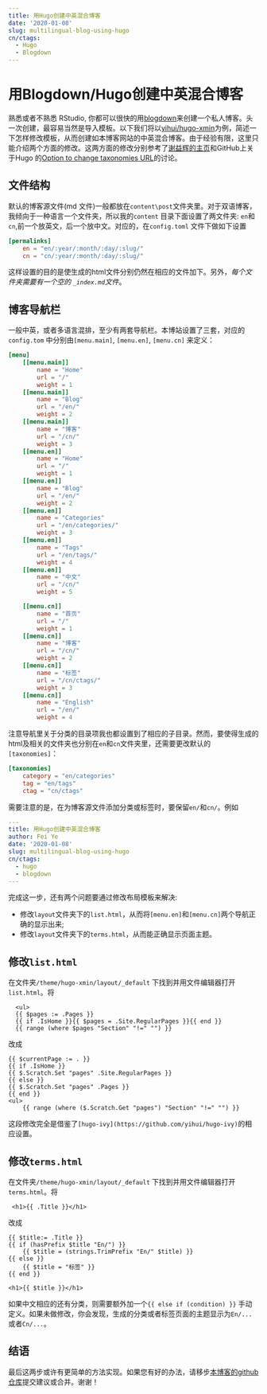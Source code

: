 ```yaml
---
title: 用Hugo创建中英混合博客
date: '2020-01-08'
slug: multilingual-blog-using-hugo
cn/ctags:
  - Hugo
  - Blogdown
---
```


# 用Blogdown/Hugo创建中英混合博客

熟悉或者不熟悉 RStudio, 你都可以很快的用[blogdown](https://bookdown.org/yihui/blogdown/)来创建一个私人博客。头一次创建，最容易当然是导入模板。以下我们将以[yihui/hugo-xmin](https://github.com/yihui/hugo-xmin)为例，简述一下怎样修改模板，从而创建如本博客网站的中英混合博客。由于经验有限，这里只能介绍两个方面的修改。这两方面的修改分别参考了[谢益辉的主页](https://github.com/yihui/yihui.org)和GitHub上关于Hugo 的[Option to change taxonomies URL](https://github.com/gohugoio/hugo/issues/1208#issuecomment-219126178)的讨论。

## 文件结构

默认的博客源文件(md 文件)一般都放在`content\post`文件夹里。对于双语博客，我倾向于一种语言一个文件夹，所以我的`content` 目录下面设置了两文件夹: `en`和`cn`,前一个放英文，后一个放中文。对应的，在`config.toml` 文件下做如下设置

```toml
[permalinks]
    en = "en/:year/:month/:day/:slug/"
    cn = "cn/:year/:month/:day/:slug/"
```

这样设置的目的是使生成的html文件分别仍然在相应的文件加下。另外，*每个文件夹需要有一个空的 `_index.md`文件*。

## 博客导航栏

一般中英，或者多语言混排，至少有两套导航栏。本博站设置了三套，对应的 `config.tom` 中分别由`[menu.main]`, `[menu.en]`, `[menu.cn]` 来定义：

```toml
[menu]
    [[menu.main]]
        name = "Home"
        url = "/"
        weight = 1
    [[menu.main]]
        name = "Blog"
        url = "/en/"
        weight = 2
    [[menu.main]]
        name = "博客"
        url = "/cn/"
        weight = 3
    [[menu.en]]
        name = "Home"
        url = "/"
        weight = 1
    [[menu.en]]
        name = "Blog"
        url = "/en/"
        weight = 2
    [[menu.en]]
        name = "Categories"
        url = "/en/categories/"
        weight = 3
    [[menu.en]]
        name = "Tags"
        url = "/en/tags/"
        weight = 4
    [[menu.en]]
        name = "中文"
        url = "/cn/"
        weight = 5

    [[menu.cn]]
        name = "首页"
        url = "/"
        weight = 1
    [[menu.cn]]
        name = "博客"
        url = "/cn/"
        weight = 2
    [[menu.cn]]
        name = "标签"
        url = "/cn/ctags/"
        weight = 3
    [[menu.cn]]
        name = "English"
        url = "/en/"
        weight = 4
```

注意导航里关于分类的目录项我也都设置到了相应的子目录。然而，要使得生成的html及相关的文件夹也分别在`en`和`cn`文件夹里，还需要更改默认的`[taxonomies]`：

```toml
[taxonomies]
    category = "en/categories"
    tag = "en/tags"
    ctag = "cn/ctags"
```

需要注意的是，在为博客源文件添加分类或标签时，要保留`en/`和`cn/`。例如

```yaml
---
title: 用Hugo创建中英混合博客
author: Fei Ye
date: '2020-01-08'
slug: multilingual-blog-using-hugo
cn/ctags:
  - hugo
  - blogdown
---
```

完成这一步，还有两个问题要通过修改布局模板来解决:

- 修改`layout`文件夹下的`list.html`，从而将`[menu.en]`和`[menu.cn]`两个导航正确的显示出来;
- 修改`layout`文件夹下的`terms.html`，从而能正确显示页面主题。

## 修改`list.html`

在文件夹`/theme/hugo-xmin/layout/_default` 下找到并用文件编辑器打开`list.html`。将

```liquid
  <ul>
  {{ $pages := .Pages }}
  {{ if .IsHome }}{{ $pages = .Site.RegularPages }}{{ end }}
  {{ range (where $pages "Section" "!=" "") }}
```

改成

```liquid
{{ $currentPage := . }}
{{ if .IsHome }}
{{ $.Scratch.Set "pages" .Site.RegularPages }}
{{ else }}
{{ $.Scratch.Set "pages" .Pages }}
{{ end }}
<ul>
    {{ range (where ($.Scratch.Get "pages") "Section" "!=" "") }}
```

这段修改完全是借鉴了`[hugo-ivy](https://github.com/yihui/hugo-ivy)`的相应设置。

## 修改`terms.html`

在文件夹`/theme/hugo-xmin/layout/_default` 下找到并用文件编辑器打开`terms.html`。将

```liquid
 <h1>{{ .Title }}</h1>
```

改成

```liquid
{{ $title:= .Title }}
{{ if (hasPrefix $title "En/") }}
    {{ $title = (strings.TrimPrefix "En/" $title) }}
{{ else }}
    {{ $title = "标签" }}
{{ end }}

<h1>{{ $title }}</h1>
```

如果中文相应的还有分类，则需要额外加一个`{{ else if (condition) }}` 手动定义。如果未做修改，你会发现，生成的分类或者标签页面的主题显示为`En/...`或者`Cn/...`。

## 结语

最后这两步或许有更简单的方法实现。如果您有好的办法，请移步[本博客的github仓库](https://github.com/fyemath/Other-Posts)提交建议或合并。谢谢！
